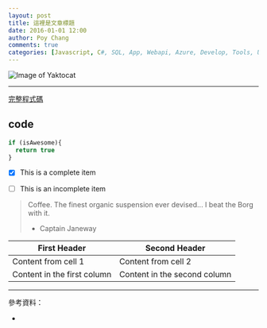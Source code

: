 ```yaml
---
layout: post
title: 這裡是文章標題
date: 2016-01-01 12:00
author: Poy Chang
comments: true
categories: [Javascript, C#, SQL, App, Webapi, Azure, Develop, Tools, Uncategorized]
---
```


![Image of Yaktocat](https://octodex.github.com/images/twenty-percent-cooler-octocat.png)

----------

[完整程式碼](#code)

## code

```javascript
if (isAwesome){
  return true
}
```

- [x] This is a complete item
- [ ] This is an incomplete item


> Coffee. The finest organic suspension ever devised... I beat the Borg with it.
> - Captain Janeway

First Header | Second Header
------------ | -------------
Content from cell 1 | Content from cell 2
Content in the first column | Content in the second column

----------

參考資料：

* []()